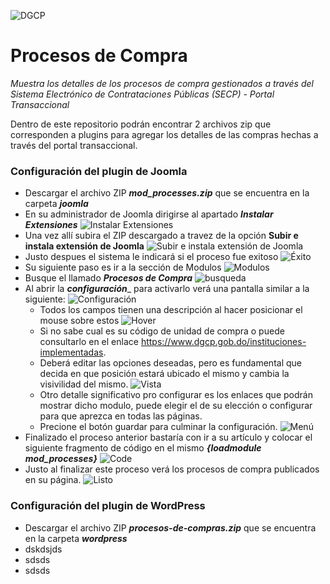 ![DGCP](https://www.dgcp.gob.do/wp-content/themes/dgcp/img/logo-dgcp-extendido.svg)

# Procesos de Compra #

_Muestra los detalles de los procesos de compra gestionados a través del Sistema Electrónico de Contrataciones Públicas (SECP) - Portal Transaccional_

Dentro de este repositorio podrán encontrar 2 archivos zip que corresponden a plugins para agregar los detalles de las compras hechas a través del portal transaccional.

### Configuración del plugin de Joomla ###

* Descargar el archivo ZIP ___mod_processes.zip___ que se encuentra en la carpeta ___joomla___
* En su administrador de Joomla dirigirse al apartado ___Instalar Extensiones___
![Instalar Extensiones](https://user-images.githubusercontent.com/126279066/221255019-bc4a3516-66dc-4c55-a697-7614e5056d9c.png)
* Una vez allí subira el ZIP descargado a travez de la opción __Subir e instala extensión de Joomla__
![Subir e instala extensión de Joomla](https://user-images.githubusercontent.com/126279066/221257075-e28f9a52-bb16-4386-9c0b-ca1f54496f99.png)
* Justo despues el sistema le indicará si el proceso fue exitoso
![Éxito](https://user-images.githubusercontent.com/126279066/221256916-a7318977-c3a9-4769-ba63-6255d439aa07.png)
* Su siguiente paso es ir a la sección de Modulos
![Modulos](https://user-images.githubusercontent.com/126279066/221277380-bea1c62a-0a03-4a9a-9ff0-887934c88a90.png)
* Busque el llamado ___Procesos de Compra___
![busqueda](https://user-images.githubusercontent.com/126279066/221277626-ba31dbd5-27af-4102-8449-7cf22851d861.png)
* Al abrir la ___configuración____ para activarlo verá una pantalla similar a la siguiente:
![Configuración](https://user-images.githubusercontent.com/126279066/221278863-617f24b2-466d-4048-a8c2-ac29c58738fe.png)
  * Todos los campos tienen una descripción al hacer posicionar el mouse sobre estos
  ![Hover](https://user-images.githubusercontent.com/126279066/221279072-2f2d6405-97a2-4f07-9f8f-6b72e7b45b57.png)
  * Si no sabe cual es su código de unidad de compra o puede consultarlo en el enlace <a href="https://www.dgcp.gob.do/instituciones-implementadas/" target="_blank">https://www.dgcp.gob.do/instituciones-implementadas</a>.
  * Deberá editar las opciones deseadas, pero es fundamental que decida en que posición estará ubicado el mismo y cambia la visivilidad del mismo.
  ![Vista](https://user-images.githubusercontent.com/126279066/221279919-850859ec-75d3-4cfc-bcdd-727123dcc215.png)
  * Otro detalle significativo pro configurar es los enlaces que podrán mostrar dicho modulo, puede elegir el de su elección o configurar para que aprezca en todas las páginas.
  * Precione el botón guardar para culminar la configuración.
  ![Menú](https://user-images.githubusercontent.com/126279066/221280327-43f961c8-9c86-4cf3-acfb-17e52cfcceb3.png)
* Finalizado el proceso anterior bastaría con ir a su artículo y colocar el siguiente fragmento de código en el mismo ___{loadmodule mod_processes}___
![Code](https://user-images.githubusercontent.com/126279066/221281273-914b988b-8c99-442f-a972-730c80589020.png)
* Justo al finalizar este proceso verá los procesos de compra publicados en su página.
![Listo](https://user-images.githubusercontent.com/126279066/221281943-20f13c79-30a4-4ff5-81dd-b365034dd264.png)


### Configuración del plugin de WordPress ###

* Descargar el archivo ZIP ___procesos-de-compras.zip___ que se encuentra en la carpeta ___wordpress___
* dskdsjds
* sdsds
* sdsds
